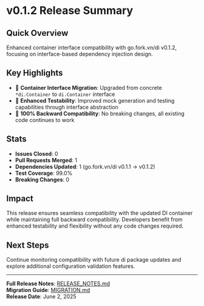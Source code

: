 # v0.1.2 Release Summary

## Quick Overview
Enhanced container interface compatibility with go.fork.vn/di v0.1.2, focusing on interface-based dependency injection design.

## Key Highlights
- 🔧 **Container Interface Migration**: Upgraded from concrete `*di.Container` to `di.Container` interface
- 🚀 **Enhanced Testability**: Improved mock generation and testing capabilities through interface abstraction
- 🔄 **100% Backward Compatibility**: No breaking changes, all existing code continues to work

## Stats
- **Issues Closed**: 0
- **Pull Requests Merged**: 1
- **Dependencies Updated**: 1 (go.fork.vn/di v0.1.1 → v0.1.2)
- **Test Coverage**: 99.0%
- **Breaking Changes**: 0

## Impact
This release ensures seamless compatibility with the updated DI container while maintaining full backward compatibility. Developers benefit from enhanced testability and flexibility without any code changes required.

## Next Steps
Continue monitoring compatibility with future di package updates and explore additional configuration validation features.

---
**Full Release Notes**: [RELEASE_NOTES.md](./RELEASE_NOTES.md)  
**Migration Guide**: [MIGRATION.md](./MIGRATION.md)  
**Release Date**: June 2, 2025
